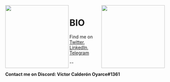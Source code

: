 <img align='left' src='https://raw.githubusercontent.com/vcalderonoyarce/vcalderonoyarce/master/images/anno.gif' width='200"'>  
<img align='right' src='https://raw.githubusercontent.com/vcalderonoyarce/vcalderonoyarce/master/images/anno.gif' width='200"'>  

# BIO
Find me on [Twitter](https://twitter.com/vcalderonoyarce), [LinkedIn](https://www.linkedin.com/in/v%C3%ADctor-manuel-calder%C3%B3n-oyarce-5a444978/), [Telegram](https://t.me/vcalderonoyarce)

--

#### Contact me on Discord: Víctor Calderón Oyarce#1361

<!--
**vcalderonoyarce/vcalderonoyarce** is a ✨ _special_ ✨ repository because its `README.md` (this file) appears on your GitHub profile.

Here are some ideas to get you started:

- 🔭 I’m currently working on ...
- 🌱 I’m currently learning ...
- 👯 I’m looking to collaborate on ...
- 🤔 I’m looking for help with ...
- 💬 Ask me about ...
- 📫 How to reach me: ...
- 😄 Pronouns: ...
- ⚡ Fun fact: ...
-->
